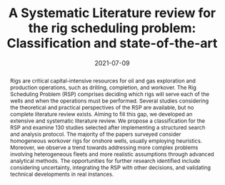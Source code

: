 ---
title: 'A Systematic Literature review for the rig scheduling problem: Classification and state-of-the-art'
# If group member, use folder name in /content/authors
authors:
  - p_iuri-santos
  - Silvio Hamacher
  - g_fabricio-oliveira
date: 2021-07-09
doi: 10.1016/j.compchemeng.2021.107443

# Schedule page publish date (NOT publication's date).
publishDate: 2017-01-01

# Publication type.
# Legend: 0 = Uncategorized; 1 = Conference paper; 2 = Journal article;
# 3 = Preprint / Working Paper; 4 = Report; 5 = Book; 6 = Book section;
# 7 = Thesis; 8 = Patent
publication_types: ['2']

# Publication name and optional abbreviated publication name. Notice * * on title. # Publication name and optional abbreviated publication name. Quote marks needed for Markdown typesetting
publication: '*Computers & Chemical Engineering*'
publication_short: ''

abstract: Rigs are critical capital-intensive resources for oil and gas exploration and production operations, such as drilling, completion, and workover. The Rig Scheduling Problem (RSP) comprises deciding which rigs will serve each of the wells and when the operations must be performed. Several studies considering the theoretical and practical perspectives of the RSP are available, but no complete literature review exists. Aiming to fill this gap, we developed an extensive and systematic literature review. We propose a classification for the RSP and examine 130 studies selected after implementing a structured search and analysis protocol. The majority of the papers surveyed consider homogeneous workover rigs for onshore wells, usually employing heuristics. Moreover, we observe a trend towards addressing more complex problems involving heterogeneous fleets and more realistic assumptions through advanced analytical methods. The opportunities for further research identified include considering uncertainty, integrating the RSP with other decisions, and validating technical developments in real instances.

# Summary. An optional shortened abstract.
summary: 

# Not in use. Could be used for keywords 
tags:
  
featured: false

# links:
url_pdf: ''
url_code: ''
url_dataset: ''
url_poster: ''
url_project: ''
url_slides: ''
url_source: ''
url_video: ''

# Categories
#  These asociate the publications with the icons representing reearch topics and application areas
categories: [Production and operations planning]

# Associated Projects (optional).
#   Associate this publication with one or more of your projects.
#   Simply enter your project's folder or file name without extension.
#   E.g. `internal-project` references `content/project/internal-project/index.md`.
#   Otherwise, set `projects: []`.
projects: []

# Featured image
# To use, add an image named `featured.jpg/png` to your page's folder.
# Focal points: Smart, Center, TopLeft, Top, TopRight, Left, Right, BottomLeft, Bottom, BottomRight.
image:
  caption: ''
  focal_point: ''
  preview_only: false

share: false
---